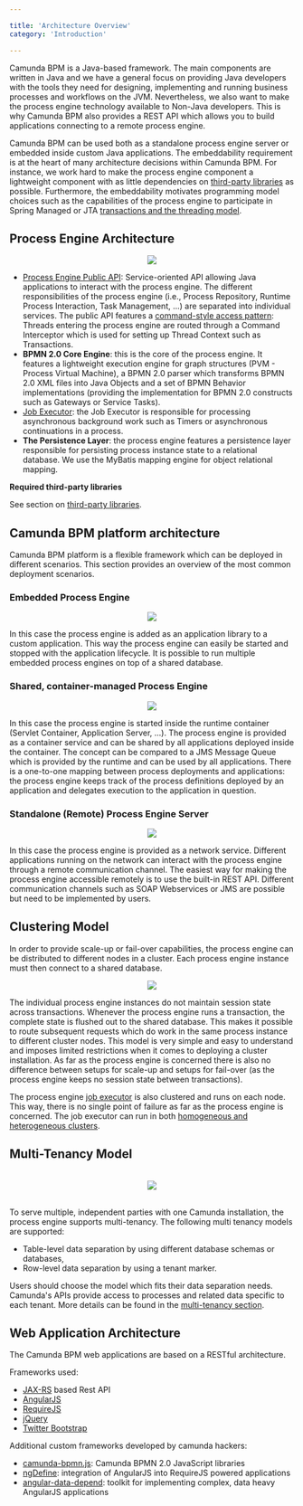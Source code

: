 ```yaml
---

title: 'Architecture Overview'
category: 'Introduction'

---
```



Camunda BPM is a Java-based framework. The main components are written in Java and we have a general focus on providing Java developers with the tools they need for designing, implementing and running business processes and workflows on the JVM. Nevertheless, we also want to make the process engine technology available to Non-Java developers. This is why Camunda BPM also provides a REST API which allows you to build applications connecting to a remote process engine.

Camunda BPM can be used both as a standalone process engine server or embedded inside custom Java applications. The embeddability requirement is at the heart of many architecture decisions within Camunda BPM. For instance, we work hard to make the process engine component a lightweight component with as little dependencies on [third-party libraries](ref:#introduction-third-party-libraries) as possible. Furthermore, the embeddability motivates programming model choices such as the capabilities of the process engine to participate in Spring Managed or JTA [transactions and the threading model](ref:#process-engine-transactions-in-processes).


## Process Engine Architecture

<center><img class="img-responsive" src="ref:asset:/assets/img/user-guide/process-engine-architecture.png"></img></center>

* [Process Engine Public API](ref:#process-engine-process-engine-api): Service-oriented API allowing Java applications to interact with the process engine. The different responsibilities of the process engine (i.e., Process Repository, Runtime Process Interaction, Task Management, ...) are separated into individual services. The public API features a [command-style access pattern](http://en.wikipedia.org/wiki/Command_pattern): Threads entering the process engine are routed through a Command Interceptor which is used for setting up Thread Context such as Transactions.
* **BPMN 2.0 Core Engine**: this is the core of the process engine. It features a lightweight execution engine for graph structures (PVM - Process Virtual Machine), a BPMN 2.0 parser which transforms BPMN 2.0 XML files into Java Objects and a set of BPMN Behavior implementations (providing the implementation for BPMN 2.0 constructs such as Gateways or Service Tasks).
* [Job Executor](ref:#process-engine-the-job-executor): the Job Executor is responsible for processing asynchronous background work such as Timers or asynchronous continuations in a process.
* **The Persistence Layer**: the process engine features a persistence layer responsible for persisting process instance state to a relational database. We use the MyBatis mapping engine for object relational mapping.

__Required third-party libraries__

See section on [third-party libraries](ref:#introduction-third-party-libraries).


## Camunda BPM platform architecture

Camunda BPM platform is a flexible framework which can be deployed in different scenarios. This section provides an overview of the most common deployment scenarios.


### Embedded Process Engine

<center><img class="img-responsive" src="ref:asset:/assets/img/user-guide/embedded-process-engine.png"></img></center>

In this case the process engine is added as an application library to a custom application. This way the process engine can easily be started and stopped with the application lifecycle. It is possible to run multiple embedded process engines on top of a shared database.

### Shared, container-managed Process Engine

<center><img class="img-responsive" src="ref:asset:/assets/img/user-guide/shared-process-engine.png"></img></center>

In this case the process engine is started inside the runtime container (Servlet Container, Application Server, ...). The process engine is provided as a container service and can be shared by all applications deployed inside the container. The concept can be compared to a JMS Message Queue which is provided by the runtime and can be used by all applications. There is a one-to-one mapping between process deployments and applications: the process engine keeps track of the process definitions deployed by an application and delegates execution to the application in question.

### Standalone (Remote) Process Engine Server

<center><img class="img-responsive" src="ref:asset:/assets/img/user-guide/standalone-process-engine.png"></img></center>

In this case the process engine is provided as a network service. Different applications running on the network can interact with the process engine through a remote communication channel. The easiest way for making the process engine accessible remotely is to use the built-in REST API. Different communication channels such as SOAP Webservices or JMS are possible but need to be implemented by users.

## Clustering Model

In order to provide scale-up or fail-over capabilities, the process engine can be distributed to different nodes in a cluster. Each process engine instance must then connect to a shared database.

<center><img class="img-responsive" src="ref:asset:/assets/img/user-guide/clustered-process-engine.png"></img></center>

The individual process engine instances do not maintain session state across transactions. Whenever the process engine runs a transaction, the complete state is flushed out to the shared database. This makes it possible to route subsequent requests which do work in the same process instance to different cluster nodes. This model is very simple and easy to understand and imposes limited restrictions when it comes to deploying a cluster installation. As far as the process engine is concerned there is also no difference between setups for scale-up and setups for fail-over (as the process engine keeps no session state between transactions).

The process engine [job executor](ref:#process-engine-the-job-executor) is also clustered and runs on each node. This way, there is no single point of failure as far as the process engine is concerned. The job executor can run in both [homogeneous and heterogeneous clusters](ref:#process-engine-the-job-executor-cluster-setups).

## Multi-Tenancy Model

<br>
<center><img class="img-responsive" src="ref:asset:/assets/img/user-guide/multi-tenancy-process-engine.png"></img></center>
<br>

To serve multiple, independent parties with one Camunda installation, the process engine supports
multi-tenancy. The following multi tenancy models are supported:

* Table-level data separation by using different database schemas or databases,
* Row-level data separation by using a tenant marker.

Users should choose the model which fits their data separation needs. Camunda's APIs provide access
to processes and related data specific to each tenant.
More details can be found in the  [multi-tenancy section](ref:#process-engine-multi-tenancy).

## Web Application Architecture

The Camunda BPM web applications are based on a RESTful architecture.

Frameworks used:

*   [JAX-RS](https://jax-rs-spec.java.net) based Rest API
*   [AngularJS](http://angularjs.org)
*   [RequireJS](http://requirejs.org)
*   [jQuery](http://jquery.com)
*   [Twitter Bootstrap](http://getbootstrap.com)

Additional custom frameworks developed by camunda hackers:

*   [camunda-bpmn.js](https://github.com/camunda/camunda-bpmn.js): Camunda BPMN 2.0 JavaScript libraries
*   [ngDefine](https://github.com/Nikku/requirejs-angular-define): integration of AngularJS into RequireJS powered applications
*   [angular-data-depend](https://github.com/Nikku/angular-data-depend): toolkit for implementing complex, data heavy AngularJS applications


